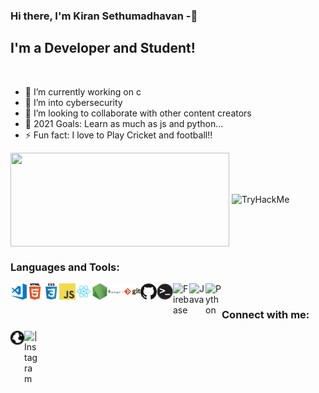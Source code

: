 ### Hi there, I'm Kiran Sethumadhavan -👋

## I'm a Developer and Student!

 <img src="https://komarev.com/ghpvc/?username=Kiran226242" alt="" />
 
- 🔭 I’m currently working on c
- 🌱 I’m into cybersecurity
- 👯 I’m looking to collaborate with other content creators
- 🥅 2021 Goals: Learn as much as js and python...
- ⚡ Fun fact: I love to Play Cricket and football!!

<img align="center" height="150vh" width="350px" padding="20px" src="https://github-readme-stats.vercel.app/api?username=Kiran-sethu46&show_icons=true&theme=radical"/>
<img align="center" height="150vh" width="350px" padding="20px" src="https://tryhackme-badges.s3.amazonaws.com/kiran.sethu46.png" alt="TryHackMe">


### Languages and Tools:

<img align="left" alt="Visual Studio Code" width="26px" src="https://raw.githubusercontent.com/github/explore/80688e429a7d4ef2fca1e82350fe8e3517d3494d/topics/visual-studio-code/visual-studio-code.png" />
<img align="left" alt="HTML5" width="26px" src="https://raw.githubusercontent.com/github/explore/80688e429a7d4ef2fca1e82350fe8e3517d3494d/topics/html/html.png" />
<img align="left" alt="CSS3" width="26px" src="https://raw.githubusercontent.com/github/explore/80688e429a7d4ef2fca1e82350fe8e3517d3494d/topics/css/css.png" />
<img align="left" alt="JavaScript" width="26px" src="https://raw.githubusercontent.com/github/explore/80688e429a7d4ef2fca1e82350fe8e3517d3494d/topics/javascript/javascript.png" />
<img align="left" alt="React" width="26px" src="https://raw.githubusercontent.com/github/explore/80688e429a7d4ef2fca1e82350fe8e3517d3494d/topics/react/react.png" />
<img align="left" alt="Node.js" width="26px" src="https://raw.githubusercontent.com/github/explore/80688e429a7d4ef2fca1e82350fe8e3517d3494d/topics/nodejs/nodejs.png" />
<img align="left" alt="MongoDB" width="26px" src="https://raw.githubusercontent.com/github/explore/80688e429a7d4ef2fca1e82350fe8e3517d3494d/topics/mongodb/mongodb.png" />
<img align="left" alt="Git" width="26px" src="https://raw.githubusercontent.com/github/explore/80688e429a7d4ef2fca1e82350fe8e3517d3494d/topics/git/git.png" />
<img align="left" alt="GitHub" width="26px" src="https://raw.githubusercontent.com/github/explore/78df643247d429f6cc873026c0622819ad797942/topics/github/github.png" />
<img align="left" alt="Terminal" width="26px" src="https://raw.githubusercontent.com/github/explore/80688e429a7d4ef2fca1e82350fe8e3517d3494d/topics/terminal/terminal.png" />
<img align="left" alt="Firebase" width="26px" src="https://miro.medium.com/max/300/1*R4c8lHBHuH5qyqOtZb3h-w.png" />
<img align="left" alt="Java" width="26px" src="https://sdtimes.com/wp-content/uploads/2018/03/jW4dnFtA_400x400.jpg" />

<img align="left" alt="Python" width="26px" src="https://cdn4.iconfinder.com/data/icons/logos-and-brands/512/267_Python_logo-512.png" />
<br />





### Connect with me:

[<img align="left" alt=" " width="22px" src="https://raw.githubusercontent.com/iconic/open-iconic/master/svg/globe.svg" />][website]

[<img align="left" alt="    | Instagram" width="22px" src="https://cdn.jsdelivr.net/npm/simple-icons@v3/icons/instagram.svg" />][instagram]


<br />

[website]: https://kiran21.me
[instagram]: https://www.instagram.com/kiran.sethu46/
